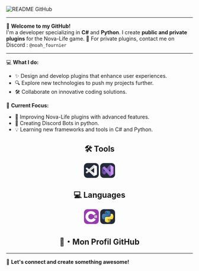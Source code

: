 ![README GitHub](https://github.com/user-attachments/assets/ff5bf6b7-18a5-45bd-b374-123b325b2e8b)

---

👋 **Welcome to my GitHub!**  
I'm a developer specializing in **C#** and **Python**. 
I create **public and private plugins** for the Nova-Life game.
🔐 For private plugins, contact me on Discord : `@noah_fournier`

---

💻 **What I do:**  
- ✨ Design and develop plugins that enhance user experiences.
- 🔍 Explore new technologies to push my projects further.
- 🛠️ Collaborate on innovative coding solutions.

🎯 **Current Focus:**  
- 🚀 Improving Nova-Life plugins with advanced features.
- 🤖 Creating Discord Bots in python.
- 💡 Learning new frameworks and tools in C# and Python.

<h2 align="center">🛠️ <b>Tools</b></h2>
<p align="center">
  <code><img title="Visual Studio Code" height="40" src="https://github.com/tandpfun/skill-icons/blob/main/icons/VSCode-Dark.svg"></code>
  <code><img title="Visual Studio" height="40" src="https://github.com/tandpfun/skill-icons/blob/main/icons/VisualStudio-Dark.svg"></code>
</p>
<h2 align="center">💻 <b>Languages</b></h2>
<p align="center">
  <code><img title="CSharp" height="40" src="https://github.com/tandpfun/skill-icons/blob/main/icons/CS.svg"></code>
  <code><img title="Python" height="40" src="https://github.com/tandpfun/skill-icons/blob/main/icons/Python-Dark.svg"></code>
</p>
<h2 align="center">🔗・Mon Profil GitHub</h2>

---

🌟 **Let's connect and create something awesome!**
